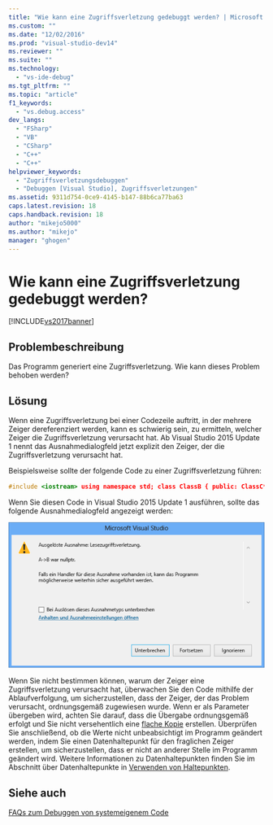 ```yaml
---
title: "Wie kann eine Zugriffsverletzung gedebuggt werden? | Microsoft Docs"
ms.custom: ""
ms.date: "12/02/2016"
ms.prod: "visual-studio-dev14"
ms.reviewer: ""
ms.suite: ""
ms.technology: 
  - "vs-ide-debug"
ms.tgt_pltfrm: ""
ms.topic: "article"
f1_keywords: 
  - "vs.debug.access"
dev_langs: 
  - "FSharp"
  - "VB"
  - "CSharp"
  - "C++"
  - "C++"
helpviewer_keywords: 
  - "Zugriffsverletzungsdebuggen"
  - "Debuggen [Visual Studio], Zugriffsverletzungen"
ms.assetid: 9311d754-0ce9-4145-b147-88b6ca77ba63
caps.latest.revision: 18
caps.handback.revision: 18
author: "mikejo5000"
ms.author: "mikejo"
manager: "ghogen"
---
```

# Wie kann eine Zugriffsverletzung gedebuggt werden?
[!INCLUDE[vs2017banner](../code-quality/includes/vs2017banner.md)]

## Problembeschreibung  
 Das Programm generiert eine Zugriffsverletzung. Wie kann dieses Problem behoben werden?  
  
## Lösung  
 Wenn eine Zugriffsverletzung bei einer Codezeile auftritt, in der mehrere Zeiger dereferenziert werden, kann es schwierig sein, zu ermitteln, welcher Zeiger die Zugriffsverletzung verursacht hat. Ab Visual Studio 2015 Update 1 nennt das Ausnahmedialogfeld jetzt explizit den Zeiger, der die Zugriffsverletzung verursacht hat.  
  
 Beispielsweise sollte der folgende Code zu einer Zugriffsverletzung führen:  
  
```cpp  
#include <iostream> using namespace std; class ClassB { public: ClassC* C; ClassB() { C = new ClassC(); } void printHello() { cout << "hello world"; } }; class ClassA { public: ClassB* B; ClassA() { B = nullptr; } }; int main() { ClassA* A = new ClassA(); A->B->printHello(); }  
```  
  
 Wenn Sie diesen Code in Visual Studio 2015 Update 1 ausführen, sollte das folgende Ausnahmedialogfeld angezeigt werden:  
  
 ![AccessViolationCPlus](../debugger/media/accessviolationcplus.png "AccessViolationCPlus")  
  
 Wenn Sie nicht bestimmen können, warum der Zeiger eine Zugriffsverletzung verursacht hat, überwachen Sie den Code mithilfe der Ablaufverfolgung, um sicherzustellen, dass der Zeiger, der das Problem verursacht, ordnungsgemäß zugewiesen wurde.  Wenn er als Parameter übergeben wird, achten Sie darauf, dass die Übergabe ordnungsgemäß erfolgt und Sie nicht versehentlich eine [flache Kopie](http://stackoverflow.com/questions/184710/what-is-the-difference-between-a-deep-copy-and-a-shallow-copy) erstellen. Überprüfen Sie anschließend, ob die Werte nicht unbeabsichtigt im Programm geändert werden, indem Sie einen Datenhaltepunkt für den fraglichen Zeiger erstellen, um sicherzustellen, dass er nicht an anderer Stelle im Programm geändert wird. Weitere Informationen zu Datenhaltepunkten finden Sie im Abschnitt über Datenhaltepunkte in [Verwenden von Haltepunkten](../debugger/using-breakpoints.md).  
  
## Siehe auch  
 [FAQs zum Debuggen von systemeigenem Code](../debugger/debugging-native-code-faqs.md)